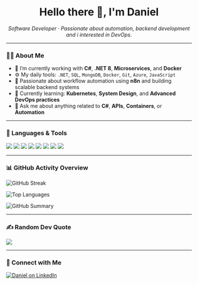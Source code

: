 <h1 align="center">Hello there 👋, I'm Daniel</h1>

<p align="center">
  <em>Software Developer · Passionate about automation, backend development and i interested in DevOps.</em>
</p>

---

### 👨‍💻 About Me

- 🔭 I’m currently working with **C#**, **.NET 8**, **Microservices**, and **Docker**  
- ⚙️ My daily tools: `.NET`, `SQL`, `MongoDB`, `Docker`, `Git`, `Azure`, `JavaScript`  
- 🚀 Passionate about workflow automation using **n8n** and building scalable backend systems  
- 📘 Currently learning: **Kubernetes**, **System Design**, and **Advanced DevOps practices**  
- 💬 Ask me about anything related to **C#**, **APIs**, **Containers**, or **Automation**

---

### 🔧 Languages & Tools

<p align="left">
  <img src="https://img.shields.io/badge/C%23-239120?style=for-the-badge&logo=c-sharp&logoColor=white" />
  <img src="https://img.shields.io/badge/.NET-512BD4?style=for-the-badge&logo=dotnet&logoColor=white" />
  <img src="https://img.shields.io/badge/Docker-2496ED?style=for-the-badge&logo=docker&logoColor=white" />
  <img src="https://img.shields.io/badge/MongoDB-47A248?style=for-the-badge&logo=mongodb&logoColor=white" />
  <img src="https://img.shields.io/badge/SQL-4479A1?style=for-the-badge&logo=MicrosoftSQLServer&logoColor=white" />
  <img src="https://img.shields.io/badge/JavaScript-F7DF1E?style=for-the-badge&logo=javascript&logoColor=black" />
  <img src="https://img.shields.io/badge/n8n-E34F26?style=for-the-badge&logo=automattic&logoColor=white" />
  <img src="https://img.shields.io/badge/Azure-0078D4?style=for-the-badge&logo=microsoftazure&logoColor=white" />
</p>

---

### 📊 GitHub Activity Overview

<p align="left">
  <img src="https://github-readme-streak-stats.herokuapp.com/?user=sputnikbipbip&theme=radical&hide_border=true" alt="GitHub Streak" />
</p>

<p align="left">
  <img src="https://github-readme-stats.vercel.app/api/top-langs/?username=sputnikbipbip&layout=compact&theme=radical&hide_border=true" alt="Top Languages" />
</p>

<p align="left">
  <img src="https://github-profile-summary-cards.vercel.app/api/cards/profile-details?username=sputnikbipbip&theme=radical" alt="GitHub Summary" />
</p>

---

### ✍️ Random Dev Quote
<p>
  <img src="https://quotes-github-readme.vercel.app/api?type=horizontal&theme=radical" />
</p>

---

### 🤝 Connect with Me

<p align="left">
  <a href="https://www.linkedin.com/in/daniel-azevedo-8404a7112/" target="_blank">
    <img src="https://img.shields.io/badge/LinkedIn-%231E77B5.svg?style=for-the-badge&logo=linkedin&logoColor=white" alt="Daniel on LinkedIn" />
  </a>
</p>
